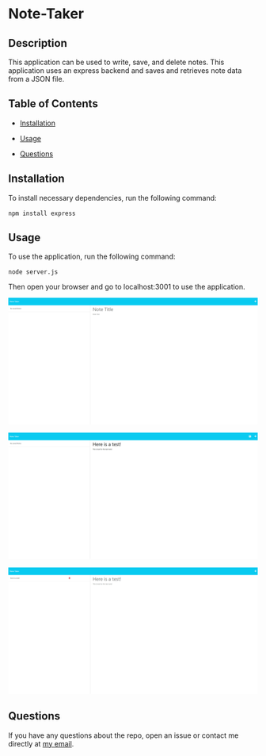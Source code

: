 # Note-Taker

## Description

This application can be used to write, save, and delete notes. This application uses an express backend and saves and retrieves note data from a JSON file.

## Table of Contents

* [Installation](#installation)

* [Usage](#usage)

* [Questions](#questions)

## Installation

To install necessary dependencies, run the following command:

```
npm install express
```

## Usage

To use the application, run the following command:

```
node server.js
```

Then open your browser and go to localhost:3001 to use the application.


![Alt text](./assets/images/image-1.png)

![Alt text](./assets/images/image-2.png)

![Alt text](./assets/images/image-3.png)


## Questions

If you have any questions about the repo, open an issue or contact me directly at <a href="mailto:donovanw.walker@gmail.com">my email</a>.
